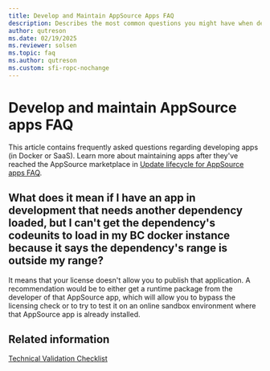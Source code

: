 ```yaml
---
title: Develop and Maintain AppSource Apps FAQ
description: Describes the most common questions you might have when developing and maintaining AppSource apps for Business Central.
author: qutreson
ms.date: 02/19/2025
ms.reviewer: solsen
ms.topic: faq
ms.author: qutreson
ms.custom: sfi-ropc-nochange
---
```


# Develop and maintain AppSource apps FAQ

This article contains frequently asked questions regarding developing apps (in Docker or SaaS). Learn more about maintaining apps after they've reached the AppSource marketplace in [Update lifecycle for AppSource apps FAQ](devenv-update-app-life-cycle-faq.md).

## What does it mean if I have an app in development that needs another dependency loaded, but I can't get the dependency's codeunits to load in my BC docker instance because it says the dependency's range is outside my range?

It means that your license doesn't allow you to publish that application. A recommendation would be to either get a runtime package from the developer of that AppSource app, which will allow you to bypass the licensing check or to try to test it on an online sandbox environment where that AppSource app is already installed. 

## Related information

[Technical Validation Checklist](devenv-checklist-submission.md)
